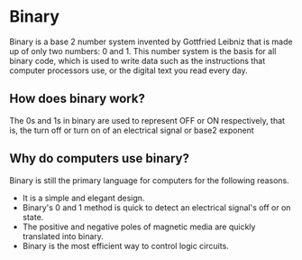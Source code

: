 # Binary 

Binary is a base 2 number system invented by Gottfried Leibniz that is made up of only two numbers: 0 and 1. This number system is the basis for all binary code, which is used to write data such as the instructions that computer processors use, or the digital text you read every day.

## How does binary work?

The 0s and 1s in binary are used to represent OFF or ON respectively, that is, the turn off or turn on of an electrical signal or base2 exponent

## Why do computers use binary?

Binary is still the primary language for computers for the following reasons.

- It is a simple and elegant design.
- Binary's 0 and 1 method is quick to detect an electrical signal's off or on state.
- The positive and negative poles of magnetic media are quickly translated into binary.
- Binary is the most efficient way to control logic circuits.